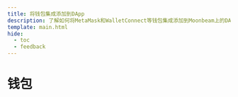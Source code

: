 ```yaml
---
title: 将钱包集成添加到DApp
description: 了解如何将MetaMask和WalletConnect等钱包集成添加到Moonbeam上的DApp，以便用户可以自动连接到他们的钱包。
template: main.html
hide:
  - toc
  - feedback
---
```


<h1 class='subsection-title'>钱包</h1>
<div class='subsection-wrapper'></div>